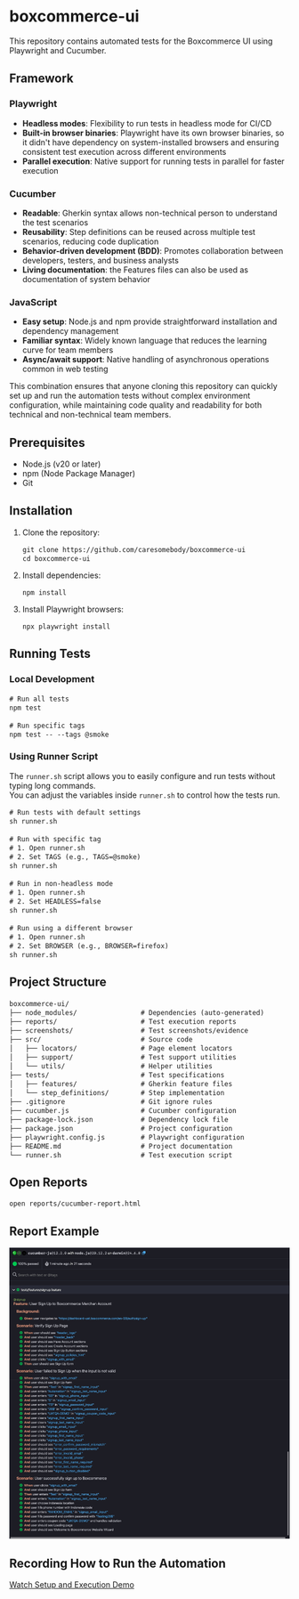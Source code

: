 # boxcommerce-ui

This repository contains automated tests for the Boxcommerce UI using Playwright and Cucumber.

## Framework
### **Playwright**
- **Headless modes**: Flexibility to run tests in headless mode for CI/CD
- **Built-in browser binaries**: Playwright have its own browser binaries, so it didn't have dependency on system-installed browsers and ensuring consistent test execution across different environments
- **Parallel execution**: Native support for running tests in parallel for faster execution

### **Cucumber**
- **Readable**: Gherkin syntax allows non-technical person to understand the test scenarios
- **Reusability**: Step definitions can be reused across multiple test scenarios, reducing code duplication
- **Behavior-driven development (BDD)**: Promotes collaboration between developers, testers, and business analysts
- **Living documentation**: the Features files can also be used as documentation of system behavior

### **JavaScript**
- **Easy setup**: Node.js and npm provide straightforward installation and dependency management
- **Familiar syntax**: Widely known language that reduces the learning curve for team members
- **Async/await support**: Native handling of asynchronous operations common in web testing

This combination ensures that anyone cloning this repository can quickly set up and run the automation tests without complex environment configuration, while maintaining code quality and readability for both technical and non-technical team members.

## Prerequisites

- Node.js (v20 or later)
- npm (Node Package Manager)
- Git

## Installation
1. Clone the repository:
   ```
   git clone https://github.com/caresomebody/boxcommerce-ui
   cd boxcommerce-ui
   ```
2. Install dependencies:
   ```
   npm install
   ```
3. Install Playwright browsers:
   ```
   npx playwright install
   ```

## Running Tests

### Local Development
```
# Run all tests
npm test

# Run specific tags
npm test -- --tags @smoke
```

### Using Runner Script

The `runner.sh` script allows you to easily configure and run tests without typing long commands.  
You can adjust the variables inside `runner.sh` to control how the tests run.

```
# Run tests with default settings
sh runner.sh

# Run with specific tag
# 1. Open runner.sh
# 2. Set TAGS (e.g., TAGS=@smoke)
sh runner.sh

# Run in non-headless mode
# 1. Open runner.sh
# 2. Set HEADLESS=false
sh runner.sh

# Run using a different browser
# 1. Open runner.sh
# 2. Set BROWSER (e.g., BROWSER=firefox)
sh runner.sh
```

## Project Structure
```
boxcommerce-ui/
├── node_modules/                # Dependencies (auto-generated)
├── reports/                     # Test execution reports
├── screenshots/                 # Test screenshots/evidence
├── src/                         # Source code
│   ├── locators/                # Page element locators
│   ├── support/                 # Test support utilities
│   └── utils/                   # Helper utilities
├── tests/                       # Test specifications
│   ├── features/                # Gherkin feature files
│   └── step_definitions/        # Step implementation
├── .gitignore                   # Git ignore rules
├── cucumber.js                  # Cucumber configuration
├── package-lock.json            # Dependency lock file
├── package.json                 # Project configuration
├── playwright.config.js         # Playwright configuration
├── README.md                    # Project documentation
└── runner.sh                    # Test execution script
```
## Open Reports
  ```
  open reports/cucumber-report.html
  ```

## Report Example
![HTML Report](report.png "Cucumber HTML report example")

## Recording How to Run the Automation
[Watch Setup and Execution Demo]( https://youtu.be/d2qmUaA3i2w "Step by step Install and Running the Automation")
